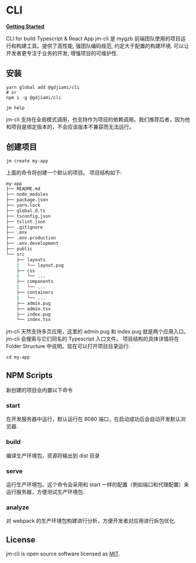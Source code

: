 # CLI

**[Getting Started](https://carney520.github.io/jm-cli)**

CLI for build Typescript & React App
jm-cli 是 mygzb 前端团队使用的项目运行和构建工具。提供了高性能, 强团队编码规范, 约定大于配置的构建环境. 可以让开发者更专注于业务的开发, 增强项目的可维护性.

## 安装

```shell
yarn global add @gdjiami/cli
# or
npm i -g @gdjiami/cli

jm help
```

jm-cli 支持在全局模式调用，也支持作为项目的依赖调用。我们推荐后者，因为他和项目是绑定版本的，不会应该版本不兼容而无法运行。

## 创建项目

```shell
jm create my-app
```

上面的命令将创建一个默认的项目。 项目结构如下:

```sh
my-app
├── README.md
├── node_modules
├── package.json
├── yarn.lock
├── global.d.ts
├── tsconfig.json
├── tslint.json
├── .gitignore
├── .env
├── .env.production
├── .env.development
├── public
└── src
    ├── layouts
    |   └── layout.pug
    ├── css
    |   └── ...
    ├── components
    |   └── ...
    ├── containers
    |   └── ...
    ├── admin.pug
    ├── admin.tsx
    ├── index.pug
    └── index.tsx
```

jm-cli 天然支持多页应用，这里的 admin.pug 和 index.pug 就是两个应用入口。jm-cli 会搜索与它们同名的 Typescript 入口文件。 项目结构的具体详情将在 Folder Structure 中说明。现在可以打开项目目录运行:

```shell
cd my-app
```

## NPM Scripts

新创建的项目会内置以下命令

### start

在开发服务器中运行，默认运行在 8080 端口，在启动成功后会自动开发默认浏览器.

### build

编译生产环境包，资源将输出到 dist 目录

### serve

运行生产环境包。这个命令会采用和 start 一样的配置（例如端口和代理配置）来运行服务器，方便测试生产环境包.

### analyze

对 webpack 的生产环境包构建进行分析，方便开发者对应用进行拆包优化.

## License

jm-cli is open source software licensed as [MIT](LICENSE).
